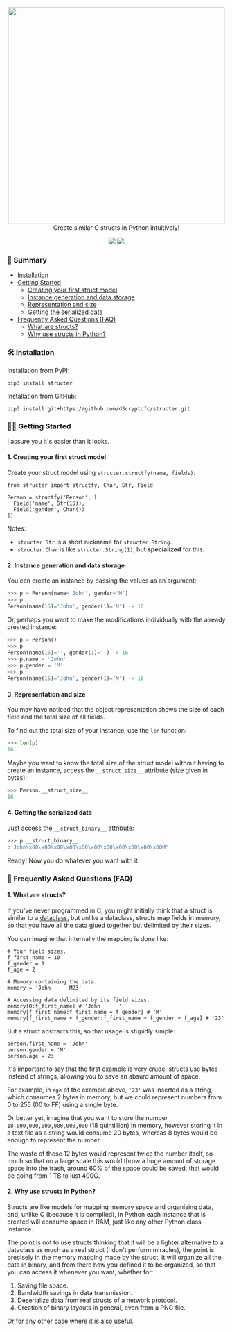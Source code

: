 <br><br>
<p align="center">
  <img src="https://svgshare.com/i/1CDo.svg" width="500">
  <br>
  Create similar C structs in Python intuitively!
</p>

<p align="center">
  <a href="https://pypi.org/project/structer"><img src="https://img.shields.io/badge/v0.1.0-282C34?style=flat-square&label=Version&labelColor=1D1D1D"></a>
  <a href="https://github.com/d3cryptofc/structer/LICENSE"><img src="https://img.shields.io/badge/MIT-282C34?style=flat-square&label=License&labelColor=1D1D1D"></a>
</p>

### 📌 Summary

- [Installation](#%EF%B8%8F-installation)
- [Getting Started](#%EF%B8%8F-getting-started)
  - [Creating your first struct model](#1-creating-your-first-struct-model)
  - [Instance generation and data storage](#2-instance-generation-and-data-storage)
  - [Representation and size](#3-representation-and-size)
  - [Getting the serialized data](#4-getting-the-serialized-data)
- [Frequently Asked Questions (FAQ)](#-frequently-asked-questions-faq)
  - [What are structs?](#1-what-are-structs)
  - [Why use structs in Python?](#2-why-use-structs-in-python)

### 🛠️ Installation

Installation from PyPI:
```
pip3 install structer
```

Installation from GitHub:
```
pip3 install git+https://github.com/d3cryptofc/structer.git
```

### 🏃‍♀️ Getting Started

I assure you it's easier than it looks.

#### 1. Creating your first struct model

Create your struct model using `structer.structfy(name, fields)`:

```python3
from structer import structfy, Char, Str, Field

Person = structfy('Person', [
  Field('name', Str(15)),
  Field('gender', Char())
])
```

Notes:

- `structer.Str` is a short nickname for `structer.String`.
- `structer.Char` is like `structer.String(1)`, but **specialized** for this.

#### 2. Instance generation and data storage

You can create an instance by passing the values ​​as an argument:

```python
>>> p = Person(name='John', gender='M')
>>> p
Person(name(15)='John', gender(1)='M') -> 16
```

Or, perhaps you want to make the modifications individually with the already created instance:

```python
>>> p = Person()
>>> p
Person(name(15)='', gender(1)='') -> 16
>>> p.name = 'John'
>>> p.gender = 'M'
>>> p
Person(name(15)='John', gender(1)='M') -> 16
```

#### 3. Representation and size

You may have noticed that the object representation shows the size of each field and the total size of all fields.

To find out the total size of your instance, use the `len` function:

```python
>>> len(p)
16
```

Maybe you want to know the total size of the struct model without having to create an instance, access the `__struct_size__` attribute (size given in bytes):

```python
>>> Person.__struct_size__
16
```

#### 4. Getting the serialized data

Just access the `__struct_binary__` attribute:

```python
>>> p.__struct_binary__
b'John\x00\x00\x00\x00\x00\x00\x00\x00\x00\x00\x00M'
```

Ready! Now you do whatever you want with it.

### 💬 Frequently Asked Questions (FAQ)
#### 1. What are structs?

If you've never programmed in C, you might initially think that a struct is similar to a [dataclass](https://docs.python.org/3/library/dataclasses.html), but unlike a dataclass, structs map fields in memory, so that you have all the data glued together but delimited by their sizes.

You can imagine that internally the mapping is done like:

```python3
# Your field sizes.
f_first_name = 10
f_gender = 1
f_age = 2

# Memory containing the data.
memory = 'John      M23'

# Accessing data delimited by its field sizes.
memory[0:f_first_name] # 'John      '
memory[f_first_name:f_first_name + f_gender] # 'M'
memory[f_first_name + f_gender:f_first_name + f_gender + f_age] # '23'
```

But a struct abstracts this, so that usage is stupidly simple:

```python3
person.first_name = 'John'
person.gender = 'M'
person.age = 23
```

It's important to say that the first example is very crude, structs use bytes instead of strings, allowing you to save an absurd amount of space.

For example, in `age` of the example above, `'23'` was inserted as a string, which consumes 2 bytes in memory, but we could represent numbers from 0 to 255 (00 to FF) using a single byte.

Or better yet, imagine that you want to store the number `18,000,000,000,000,000,000` (18 quintillion) in memory, however storing it in a text file as a string would consume 20 bytes, whereas 8 bytes would be enough to represent the number.

The waste of these 12 bytes would represent twice the number itself, so much so that on a large scale this would throw a huge amount of storage space into the trash, around 60% of the space could be saved, that would be going from 1 TB to just 400G.

#### 2. Why use structs in Python?

Structs are like models for mapping memory space and organizing data, and, unlike C (because it is compiled), in Python each instance that is created will consume space in RAM, just like any other Python class instance.

The point is not to use structs thinking that it will be a lighter alternative to a dataclass as much as a real struct (I don't perform miracles), the point is precisely in the memory mapping made by the struct, it will organize all the data in binary, and from there how you defined it to be organized, so that you can access it whenever you want, whether for:

1. Saving file space.
2. Bandwidth savings in data transmission.
3. Deserialize data from real structs of a network protocol.
4. Creation of binary layouts in general, even from a PNG file.

Or for any other case where it is also useful.